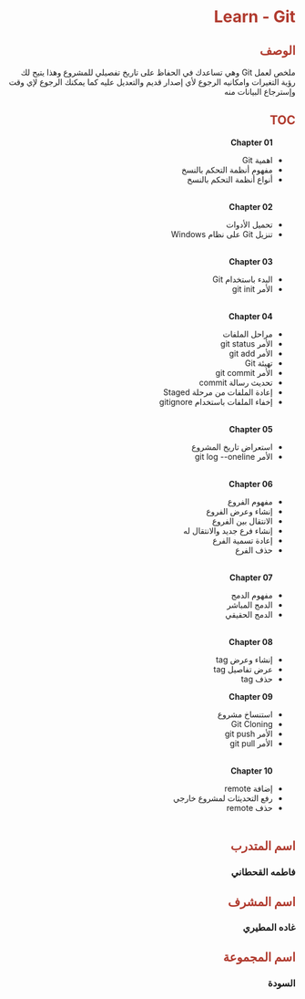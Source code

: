 <div  dir="rtl">  <h1  style="color:#B03A2E"  > Learn - Git</h1>

<h2 style="color:#B03A2E" > الوصف </h2>
<div  dir="rtl">   ملخص لعمل Git وهي تساعدك في الحفاظ على تاريخ تفصيلي للمشروع وهذا يتيح لك رؤية التغيرات وامكانيه الرجوع لأي إصدار قديم والتعديل عليه كما يمكنك الرجوع لإي وقت وإسترجاع البيانات منه </div>
<h2 style="color:#B03A2E" > TOC</h2>
<ul> 

<p><b> Chapter 01 </b> </p>

 <li> اهمية Git </li>
 <li> مفهوم أنظمة التحكم بالنسخ</li>
 <li> أنواع أنظمة التحكم بالنسخ</li>
 </br>
 <p> <b> Chapter 02 </b> </p>
 
 <li> تحميل الأدوات</li>
<li> تنزيل Git على نظام Windows</li>
</br>
<p> <b> Chapter 03 </b> </p>

<li> البدء باستخدام Git</li>
 <li> الأمر git init</li>
 </br>
 <p> <b> Chapter 04 </b> </p>
 
 <li> مراحل الملفات</li>
 <li> الأمر git status</li>
<li> الأمر git add</li>
 <li> تهيئة Git</li>
 <li> الأمر git commit </li>
 <li>تحديث رسالة commit</li>
 <li> إعادة الملفات من مرحلة Staged</li>
<li>إخفاء الملفات باستخدام gitignore </li>
</br>
 <p> <b> Chapter 05 </b> </p>

 <li>استعراض تاريخ المشروع  </li>
 <li> الأمر git log --oneline</li>
  </br>
  <p> <b> Chapter 06 </b> </p>
<li> مفهوم الفروع</li>
 <li> إنشاء وعرض الفروع</li>
 <li> الانتقال بين الفروع</li>
 <li> إنشاء فرع جديد والانتقال له</li>
 <li> إعادة تسمية الفرع</li>
 <li> حذف الفرع</li>
  </br>
  <p> <b> Chapter 07 </b> </p>

 <li> مفهوم الدمج</li>
 <li> الدمج المباشر</li>
 <li> الدمج الحقيقي</li>
 </br>
  <p> <b> Chapter 08 </b> </p>
 <li> إنشاء وعرض tag</li>
 <li> عرض تفاصيل tag</li>
 <li> حذف tag</li>
  <p> <b> Chapter 09 </b> </p>
 
 <li>استنساخ مشروع </li>
 <li> Git Cloning</li>
<li>الأمر git push</li>
 <li>الأمر git pull</li>
 </br>
  <p> <b> Chapter 10 </b> </p>
  
 <li> إضافة remote</li>
<li>رفع التحديثات لمشروع خارجي</li>
<li> حذف remote</li>
</br>
 </ul>
<h2  style="color:#B03A2E"> اسم المتدرب </h2>
<h3> فاطمه القحطاني </h3>
<h2 style="color:#B03A2E" > اسم المشرف </h2>
<h3> غاده المطيري</h3>
<h2 style="color:#B03A2E" > اسم المجموعة</h2>
<h3> السودة</h3>

 </div>
